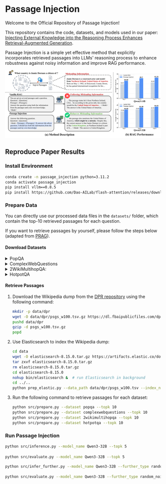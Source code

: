 # Passage Injection


Welcome to the Official Repository of Passage Injection!

This repository contains the code, datasets, and models used in our paper: [Injecting External Knowledge into the Reasoning Process Enhances Retrieval-Augmented Generation](https://arxiv.org/abs/2507.19333).

Passage Injection is a simple yet effective method that explicitly incorporates retrieved passages into LLMs' reasoning process to enhance robustness against noisy information and improve RAG performance.

![Overall Method](overall.png)


## Reproduce Paper Results

### Install Environment
```bash
conda create -n passage_injection python=3.11.2
conda activate passage_injection
pip install vllm==0.8.5
pip install https://github.com/Dao-AILab/flash-attention/releases/download/v2.7.2.post1/flash_attn-2.7.2.post1+cu12torch2.6cxx11abiFALSE-cp311-cp311-linux_x86_64.whl
```


### Prepare Data
You can directly use our processed data files in the `datasets/` folder, which contain the top-10 retrieved passages for each question.

If you want to retrieve passages by yourself, please follow the steps below (adapted from [PRAG](https://github.com/oneal2000/PRAG)).

#### Download Datasets
<details>
<summary>PopQA</summary>

Download the [PopQA](https://github.com/AlexTMallen/adaptive-retrieval?tab=readme-ov-file#popqa) dataset from its repository <https://github.com/AlexTMallen/adaptive-retrieval/blob/main/data/popQA.tsv>, and put the file `popQA.tsv` into folder `data/popqa`.
</details>


<details>
<summary>ComplexWebQuestions</summary>

Download the [ComplexWebQuestions](https://www.tau-nlp.sites.tau.ac.il/compwebq) dataset from its repository <https://www.dropbox.com/scl/fo/nqujvpg2gc4y0ozkw3wgr/AOzjVEsdUhv2Fx2pamfJlSw?rlkey=746t7xehfqxf1zr867nxiq8aq&e=1>, and put the file `ComplexWebQuestions_dev.json` into folder `data/complexwebquestions`.
</details>


<details>
<summary>2WikiMultihopQA:</summary>

Download the [2WikiMultihopQA](https://www.dropbox.com/s/ms2m13252h6xubs/data_ids_april7.zip?e=1) dataset from its repository <https://www.dropbox.com/s/ms2m13252h6xubs/data_ids_april7.zip?e=1>. Unzip it and move the folder to `data/2wikimultihopqa`.
</details>


<details>
<summary>HotpotQA</summary>

Download the [HotpotQA](https://hotpotqa.github.io/) dataset with the following command:
```bash
mkdir -p data/hotpotqa
wget -P data/hotpotqa/ http://curtis.ml.cmu.edu/datasets/hotpot/hotpot_dev_distractor_v1.json
```
</details>


#### Retrieve Passages

1. Download the Wikipedia dump from the [DPR repository](https://github.com/facebookresearch/DPR/blob/main/dpr/data/download_data.py#L32) using the following command:

    ```bash
    mkdir -p data/dpr
    wget -O data/dpr/psgs_w100.tsv.gz https://dl.fbaipublicfiles.com/dpr/wikipedia_split/psgs_w100.tsv.gz
    pushd data/dpr
    gzip -d psgs_w100.tsv.gz
    popd
    ```

2. Use Elasticsearch to index the Wikipedia dump:

    ```bash
    cd data
    wget -O elasticsearch-8.15.0.tar.gz https://artifacts.elastic.co/downloads/elasticsearch/elasticsearch-8.15.0-linux-x86_64.tar.gz  # download Elasticsearch
    tar zxvf elasticsearch-8.15.0.tar.gz
    rm elasticsearch-8.15.0.tar.gz 
    cd elasticsearch-8.15.0
    nohup bin/elasticsearch &  # run Elasticsearch in background
    cd ../..
    python prep_elastic.py --data_path data/dpr/psgs_w100.tsv --index_name wiki  # build index
    ```

3. Run the following command to retrieve passages for each dataset:

    ```bash
    python src/prepare.py --dataset popqa --topk 10
    python src/prepare.py --dataset complexwebquestions --topk 10
    python src/prepare.py --dataset 2wikimultihopqa --topk 10
    python src/prepare.py --dataset hotpotqa --topk 10
    ```


### Run Passage Injection

```bash
python src/inference.py --model_name Qwen3-32B --topk 5

python src/evaluate.py --model_name Qwen3-32B --topk 5
```


```bash
python src/infer_further.py --model_name Qwen3-32B --further_type random_noise

python src/evaluate.py --model_name Qwen3-32B --further_type random_noise
```
